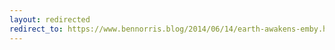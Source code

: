 ```yaml
---
layout: redirected
redirect_to: https://www.bennorris.blog/2014/06/14/earth-awakens-emby.html
---
```

